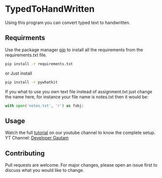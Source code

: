 # TypedToHandWritten
Using this program you can convert typed text to handwritten.

## Requirments

Use the package manager [pip](https://pip.pypa.io/en/stable/) to install all the requirements from the requirements.txt file.

```bash
pip install -r requirements.txt
```

or Just install

```bash
pip install -r pywhatkit
```

If you what to use you own text file instead of assignment.txt just change the name here, for instance your file name is notes.txt
then it would be:

```python
with open('notes.txt', 'r') as fobj:
```

## Usage
Watch the full [tutorial](https://youtu.be/BiQwZA6CGrk) on our youtube channel to know the complete setup. 
YT Channel: [Developer Gautam](https://www.youtube.com/c/DeveloperGautam)

## Contributing
Pull requests are welcome. For major changes, please open an issue first to discuss what you would like to change.
